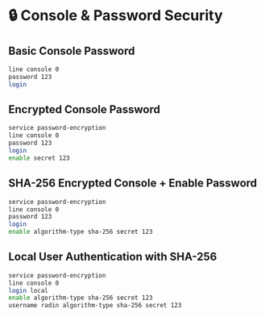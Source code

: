 
# 🔒 Console & Password Security

## Basic Console Password

```bash
line console 0
password 123
login
````

## Encrypted Console Password

```bash
service password-encryption
line console 0
password 123
login
enable secret 123
```

## SHA-256 Encrypted Console + Enable Password

```bash
service password-encryption
line console 0
password 123
login
enable algorithm-type sha-256 secret 123
```

## Local User Authentication with SHA-256

```bash
service password-encryption
line console 0
login local
enable algorithm-type sha-256 secret 123
username radin algorithm-type sha-256 secret 123
```
